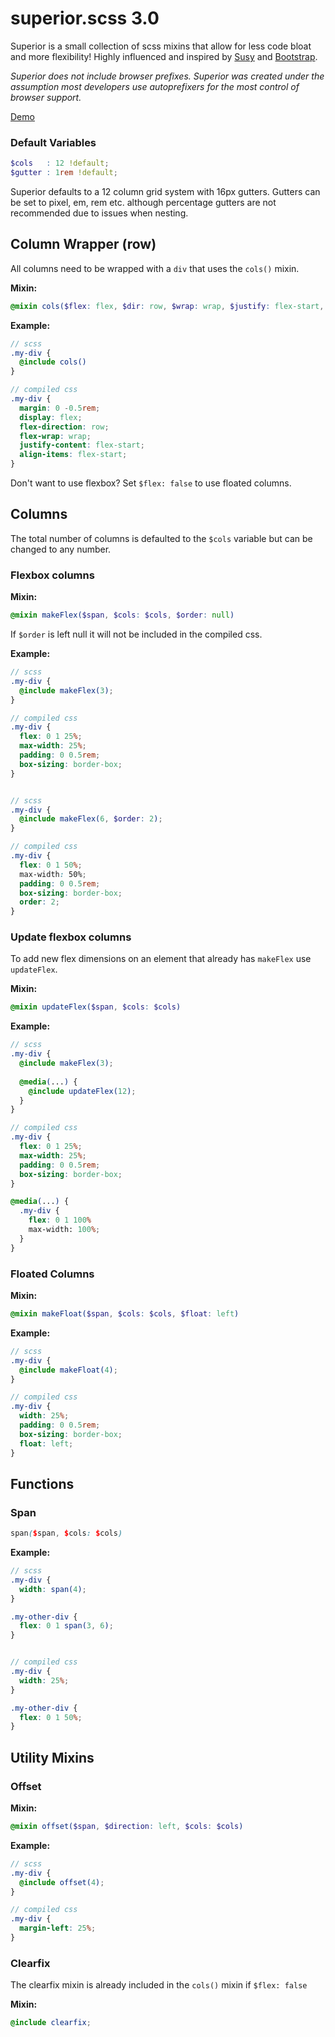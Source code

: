 # superior.scss 3.0
Superior is a small collection of scss mixins that allow for less code bloat and more flexibility! Highly influenced and inspired by [Susy](http://oddbird.net/susy/) and [Bootstrap](http://getbootstrap.com/).

*Superior does not include browser prefixes. Superior was created under the assumption most developers use autoprefixers for the most control of browser support.*

[Demo](https://codepen.io/jbsmith731/pen/xYmgyW)

### Default Variables
```scss
$cols   : 12 !default;
$gutter : 1rem !default;
```
Superior defaults to a 12 column grid system with 16px gutters. Gutters can be set to pixel, em, rem etc. although percentage gutters are not recommended due to issues when nesting.

## Column Wrapper (row)
All columns need to be wrapped with a `div` that uses the `cols()` mixin.

**Mixin:**
```scss
@mixin cols($flex: flex, $dir: row, $wrap: wrap, $justify: flex-start, $align-items: flex-start)
```
**Example:**
```scss
// scss
.my-div {
  @include cols()
}

// compiled css
.my-div {
  margin: 0 -0.5rem;
  display: flex;
  flex-direction: row;
  flex-wrap: wrap;
  justify-content: flex-start;
  align-items: flex-start;
}
```
Don't want to use flexbox? Set `$flex: false` to use floated columns.

## Columns
The total number of columns is defaulted to the `$cols` variable but can be changed to any number.

### Flexbox columns
**Mixin:**
```scss
@mixin makeFlex($span, $cols: $cols, $order: null)
```
If `$order` is left null it will not be included in the compiled css.

**Example:**
```scss
// scss
.my-div {
  @include makeFlex(3);
}

// compiled css
.my-div {
  flex: 0 1 25%;
  max-width: 25%;
  padding: 0 0.5rem;
  box-sizing: border-box;
}


// scss
.my-div {
  @include makeFlex(6, $order: 2);
}

// compiled css
.my-div {
  flex: 0 1 50%;
  max-width: 50%;
  padding: 0 0.5rem;
  box-sizing: border-box;
  order: 2;
}
```

### Update flexbox columns
To add new flex dimensions on an element that already has `makeFlex` use `updateFlex`.

**Mixin:**
```scss
@mixin updateFlex($span, $cols: $cols)
```

**Example:**
```scss
// scss
.my-div {
  @include makeFlex(3);
  
  @media(...) {
    @include updateFlex(12);
  }
}

// compiled css
.my-div {
  flex: 0 1 25%;
  max-width: 25%;
  padding: 0 0.5rem;
  box-sizing: border-box;
}

@media(...) {
  .my-div {
    flex: 0 1 100%
    max-width: 100%;
  }
}
```

### Floated Columns
**Mixin:**
```scss
@mixin makeFloat($span, $cols: $cols, $float: left) 
```
**Example:**
```scss
// scss
.my-div {
  @include makeFloat(4);
}

// compiled css
.my-div {
  width: 25%;
  padding: 0 0.5rem;
  box-sizing: border-box;
  float: left;
}
```

## Functions
### Span
```scss
span($span, $cols: $cols)
```

**Example:**
```scss
// scss
.my-div {
  width: span(4);
}

.my-other-div {
  flex: 0 1 span(3, 6);
}


// compiled css
.my-div {
  width: 25%;
}

.my-other-div {
  flex: 0 1 50%;
}
```


## Utility Mixins
### Offset
**Mixin:**
```scss
@mixin offset($span, $direction: left, $cols: $cols)
```
**Example:**
```scss
// scss
.my-div {
  @include offset(4);
}

// compiled css
.my-div {
  margin-left: 25%;
}
```

### Clearfix
The clearfix mixin is already included in the `cols()` mixin if `$flex: false`

**Mixin:**
```scss
@include clearfix;
```
